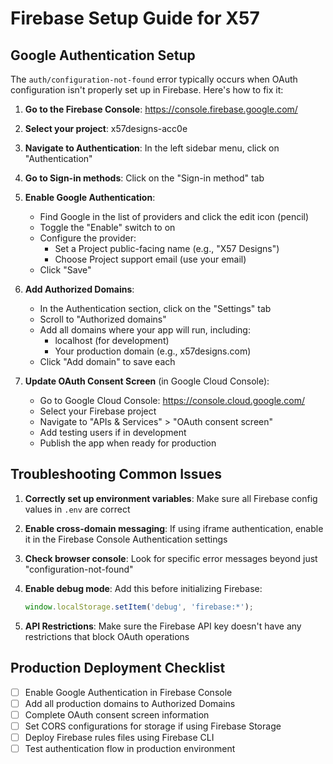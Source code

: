# Firebase Setup Guide for X57

## Google Authentication Setup

The `auth/configuration-not-found` error typically occurs when OAuth configuration isn't properly set up in Firebase. Here's how to fix it:

1. **Go to the Firebase Console**: https://console.firebase.google.com/
2. **Select your project**: x57designs-acc0e
3. **Navigate to Authentication**: In the left sidebar menu, click on "Authentication"
4. **Go to Sign-in methods**: Click on the "Sign-in method" tab
5. **Enable Google Authentication**:
   - Find Google in the list of providers and click the edit icon (pencil)
   - Toggle the "Enable" switch to on
   - Configure the provider:
     - Set a Project public-facing name (e.g., "X57 Designs")
     - Choose Project support email (use your email)
   - Click "Save"

6. **Add Authorized Domains**:
   - In the Authentication section, click on the "Settings" tab
   - Scroll to "Authorized domains"
   - Add all domains where your app will run, including:
     - localhost (for development)
     - Your production domain (e.g., x57designs.com)
   - Click "Add domain" to save each

7. **Update OAuth Consent Screen** (in Google Cloud Console):
   - Go to Google Cloud Console: https://console.cloud.google.com/
   - Select your Firebase project
   - Navigate to "APIs & Services" > "OAuth consent screen"
   - Add testing users if in development
   - Publish the app when ready for production

## Troubleshooting Common Issues

1. **Correctly set up environment variables**:
   Make sure all Firebase config values in `.env` are correct

2. **Enable cross-domain messaging**:
   If using iframe authentication, enable it in the Firebase Console Authentication settings

3. **Check browser console**:
   Look for specific error messages beyond just "configuration-not-found"

4. **Enable debug mode**:
   Add this before initializing Firebase:
   ```js
   window.localStorage.setItem('debug', 'firebase:*');
   ```

5. **API Restrictions**:
   Make sure the Firebase API key doesn't have any restrictions that block OAuth operations

## Production Deployment Checklist

- [ ] Enable Google Authentication in Firebase Console
- [ ] Add all production domains to Authorized Domains
- [ ] Complete OAuth consent screen information
- [ ] Set CORS configurations for storage if using Firebase Storage
- [ ] Deploy Firebase rules files using Firebase CLI
- [ ] Test authentication flow in production environment
